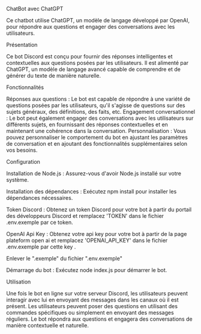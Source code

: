 ChatBot avec ChatGPT

Ce chatbot utilise ChatGPT, un modèle de langage développé par OpenAI, pour répondre aux questions et engager des conversations avec les utilisateurs.

Présentation

Ce bot Discord est conçu pour fournir des réponses intelligentes et contextuelles aux questions posées par les utilisateurs. Il est alimenté par ChatGPT, un modèle de langage avancé capable de comprendre et de générer du texte de manière naturelle.

Fonctionnalités

Réponses aux questions : Le bot est capable de répondre à une variété de questions posées par les utilisateurs, qu'il s'agisse de questions sur des sujets généraux, des définitions, des faits, etc.
Engagement conversationnel : Le bot peut également engager des conversations avec les utilisateurs sur différents sujets, en fournissant des réponses contextuelles et en maintenant une cohérence dans la conversation.
Personnalisation : Vous pouvez personnaliser le comportement du bot en ajustant les paramètres de conversation et en ajoutant des fonctionnalités supplémentaires selon vos besoins.

Configuration

Installation de Node.js : Assurez-vous d'avoir Node.js installé sur votre système.

Installation des dépendances : Exécutez npm install pour installer les dépendances nécessaires.

Token Discord : Obtenez un token Discord pour votre bot à partir du portail des développeurs Discord et remplacez 'TOKEN' dans le fichier .env.exemple par ce token.

OpenAI Api Key : Obtenez votre api key pour votre bot à partir de la page plateform open ai et remplacez 'OPENAI_API_KEY' dans le fichier .env.exemple par cette key .

Enlever le ".exemple" du fichier ".env.exemple"

Démarrage du bot : Exécutez node index.js pour démarrer le bot.

Utilisation

Une fois le bot en ligne sur votre serveur Discord, les utilisateurs peuvent interagir avec lui en envoyant des messages dans les canaux où il est présent.
Les utilisateurs peuvent poser des questions en utilisant des commandes spécifiques ou simplement en envoyant des messages réguliers.
Le bot répondra aux questions et engagera des conversations de manière contextuelle et naturelle.